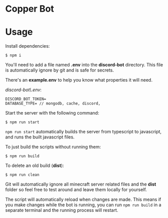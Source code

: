 # Copper Bot

# Usage

Install dependencies:

```
$ npm i
```

You'll need to add a file named **.env** into the **discord-bot** directory. This file is automatically ignore by git and is safe for secrets.

There's an **example.env** to help you know what properties it will need.

*discord-bot\\.env*:
```
DISCORD_BOT_TOKEN=
DATABASE_TYPE= // mongodb, cache, discord, 
```

Start the server with the following command:

```
$ npm run start
```

`npm run start` automatically builds the server from typescript to javascript, and runs the built javascript files.

To just build the scripts without running them:

```
$ npm run build
```

To delete an old build (**dist**):

```
$ npm run clean
```

Git will automatically ignore all minecraft server related files and the **dist** folder so feel free to test around and leave them locally for yourself.

The script will automatically reload when changes are made. This means if you make changes while the bot is running, you can run `npm run build` in a separate terminal and the running process will restart.
